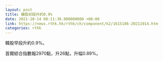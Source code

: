 ```yaml
---
layout: post
title: 韓股初段升約0.9%
date: 2021-10-14 08:11:30.000000000 +08:00
link: https://news.rthk.hk/rthk/ch/component/k2/1615186-20211014.htm
categories: rthk
---
```


韓股早段升約0.9%。

首爾綜合指數報2970點，升26點，升幅0.89%。
